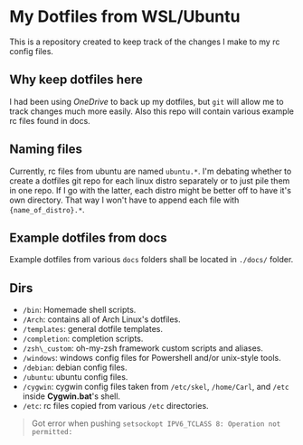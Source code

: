 # My Dotfiles from WSL/Ubuntu


This is a repository created to keep track of the changes I make to my rc config files.

## Why keep dotfiles here

I had been using *OneDrive* to back up my dotfiles, but `git` will allow me to track changes much more easily.
Also this repo will contain various example rc files found in docs.

## Naming files
Currently, rc files from ubuntu are named `ubuntu.*`.  I'm debating whether to create a dotfiles git repo for each linux distro separately or to just pile them in one repo.  If I go with the latter, each distro might be better off to have it's own directory.  That way I won't have to append each file with `{name_of_distro}.*`.

## Example dotfiles from docs

Example dotfiles from various `docs` folders shall be located in `./docs/` folder.

## Dirs

- `/bin`: Homemade shell scripts.
- `/Arch`: contains all of Arch Linux's dotfiles.
- `/templates`: general dotfile templates.
- `/completion`: completion scripts.
- `/zsh\_custom`: oh-my-zsh framework custom scripts and aliases.
- `/windows`: windows config files for Powershell and/or unix-style tools.
- `/debian`: debian config files.
- `/ubuntu`: ubuntu config files.
- `/cygwin`: cygwin config files taken from `/etc/skel`, `/home/Carl`, and `/etc` inside **Cygwin.bat**'s shell.
- `/etc`: rc files copied from various `/etc` directories.

> Got error when pushing
> `setsockopt IPV6_TCLASS 8: Operation not permitted:`
